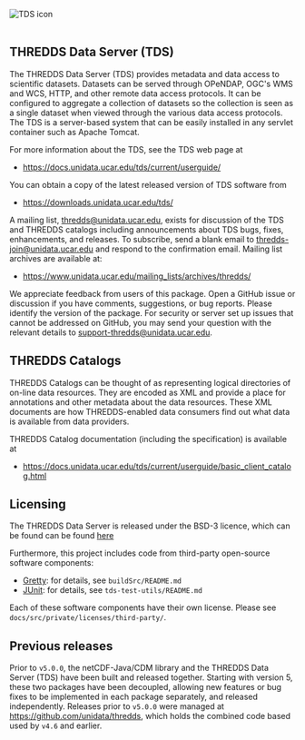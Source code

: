 ![TDS icon](https://www.unidata.ucar.edu/images/logos/thredds_tds-150x150.png)
<br>
<br>

## THREDDS Data Server (TDS)

The THREDDS Data Server (TDS) provides metadata and data access to scientific
datasets. Datasets can be served through OPeNDAP, OGC's WMS and WCS, HTTP, and other
remote data access protocols. It can be configured to aggregate a collection of
datasets so the collection is seen as a single dataset when viewed through the
various data access protocols. The TDS is a server-based system that can be easily
installed in any servlet container such as Apache Tomcat.

For more information about the TDS, see the TDS web page at

* https://docs.unidata.ucar.edu/tds/current/userguide/

You can obtain a copy of the latest released version of TDS software from

* https://downloads.unidata.ucar.edu/tds/

A mailing list, thredds@unidata.ucar.edu, exists for discussion of the TDS and
THREDDS catalogs including announcements about TDS bugs, fixes, enhancements,
and releases. To subscribe, send a blank email to <thredds-join@unidata.ucar.edu> and
respond to the confirmation email. Mailing list archives are available at: 

* https://www.unidata.ucar.edu/mailing_lists/archives/thredds/

We appreciate feedback from users of this package.
Open a GitHub issue or discussion if you have comments,
suggestions, or bug reports.
Please identify the version of the package.
For security or server set up issues that cannot be addressed on GitHub,
you may send your question with the relevant details to <support-thredds@unidata.ucar.edu>.

## THREDDS Catalogs

THREDDS Catalogs can be thought of as representing logical directories of on-line
data resources. They are encoded as XML and provide a place for annotations and
other metadata about the data resources. These XML documents are how THREDDS-enabled
data consumers find out what data is available from data providers.

THREDDS Catalog documentation (including the specification) is available at

* https://docs.unidata.ucar.edu/tds/current/userguide/basic_client_catalog.html

## Licensing

The THREDDS Data Server is released under the BSD-3 licence, which can be found can be found [here](https://github.com/Unidata/tds/blob/main/LICENSE)

Furthermore, this project includes code from third-party open-source software components:
* [Gretty](https://github.com/akhikhl/gretty): for details, see `buildSrc/README.md`
* [JUnit](https://github.com/junit-team/junit4): for details, see `tds-test-utils/README.md`

Each of these software components have their own license. Please see `docs/src/private/licenses/third-party/`.

## Previous releases

Prior to `v5.0.0`, the netCDF-Java/CDM library and the THREDDS Data Server (TDS) have been built and released together. Starting with version 5, these two packages have been decoupled, allowing new features or bug fixes to be implemented in each package separately, and released independently. Releases prior to `v5.0.0` were managed at <https://github.com/unidata/thredds>, which holds the combined code based used by `v4.6` and earlier.
